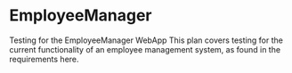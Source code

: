 # EmployeeManager
Testing for the EmployeeManager WebApp
This plan covers testing for the current functionality of an employee management system, as found in the requirements here.
